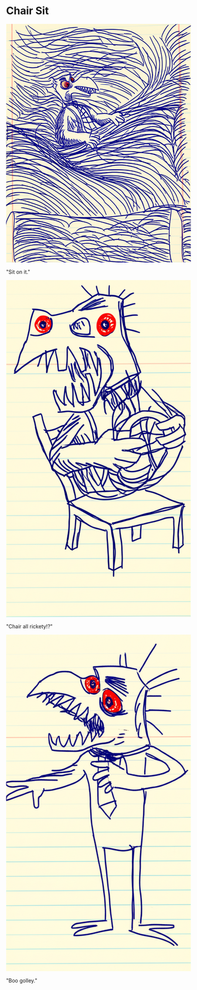 # Chair Sit

![Garrey Goosey attempts to sit down on a small, rickety chair.](chair-1.png)

"Sit on it."

![Garrey Goosey wobbles precariously on the chair, looking confused.](chair-2.png)

"Chair all rickety!?"

![Garrey Goosey is on the floor, tangled in the broken chair pieces, looking furious.](chair-3.png)

"Boo golley."